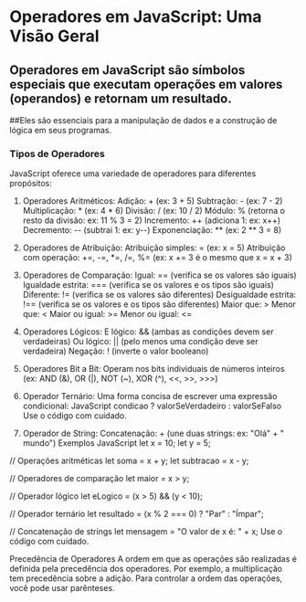 # Operadores em JavaScript: Uma Visão Geral
## Operadores em JavaScript são símbolos especiais que executam operações em valores (operandos) e retornam um resultado. 
##Eles são essenciais para a manipulação de dados e a construção de lógica em seus programas.

### Tipos de Operadores
JavaScript oferece uma variedade de operadores para diferentes propósitos:

1. Operadores Aritméticos:
Adição: + (ex: 3 + 5)
Subtração: - (ex: 7 - 2)
Multiplicação: * (ex: 4 * 6)
Divisão: / (ex: 10 / 2)
Módulo: % (retorna o resto da divisão: ex: 11 % 3 = 2)
Incremento: ++ (adiciona 1: ex: x++)
Decremento: -- (subtrai 1: ex: y--)
Exponenciação: ** (ex: 2 ** 3 = 8)

2. Operadores de Atribuição:
Atribuição simples: = (ex: x = 5)
Atribuição com operação: +=, -=, *=, /=, %= (ex: x += 3 é o mesmo que x = x + 3)

3. Operadores de Comparação:
Igual: == (verifica se os valores são iguais)
Igualdade estrita: === (verifica se os valores e os tipos são iguais)
Diferente: != (verifica se os valores são diferentes)
Desigualdade estrita: !== (verifica se os valores e os tipos são diferentes)
Maior que: >
Menor que: <
Maior ou igual: >=
Menor ou igual: <=

4. Operadores Lógicos:
E lógico: && (ambas as condições devem ser verdadeiras)
Ou lógico: || (pelo menos uma condição deve ser verdadeira)
Negação: ! (inverte o valor booleano)

5. Operadores Bit a Bit:
Operam nos bits individuais de números inteiros (ex: AND (&), OR (|), NOT (~), XOR (^), <<, >>, >>>)

6. Operador Ternário:
Uma forma concisa de escrever uma expressão condicional:
JavaScript
condicao ? valorSeVerdadeiro : valorSeFalso
Use o código com cuidado.

7. Operador de String:
Concatenação: + (une duas strings: ex: "Olá" + " mundo")
Exemplos
JavaScript
let x = 10;
let y = 5;

// Operações aritméticas
let soma = x + y;
let subtracao = x - y;

// Operadores de comparação
let maior = x > y;

// Operador lógico
let eLogico = (x > 5) && (y < 10);

// Operador ternário
let resultado = (x % 2 === 0) ? "Par" : "Ímpar";

// Concatenação de strings
let mensagem = "O valor de x é: " + x;
Use o código com cuidado.

Precedência de Operadores
A ordem em que as operações são realizadas é definida pela precedência dos operadores. Por exemplo, a multiplicação tem precedência sobre a adição. Para controlar a ordem das operações, você pode usar parênteses.
